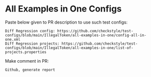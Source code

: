 # All Examples in One Configs
Paste below given to PR description to use such test configs:
```
Diff Regression config: https://github.com/checkstyle/test-configs/blob/main/IllegalToken/all-examples-in-one/config-all-in-one.xml
Diff Regression projects: https://github.com/checkstyle/test-configs/blob/main/IllegalToken/all-examples-in-one/list-of-projects.properties
```
Make comment in PR:
```
Github, generate report
```
